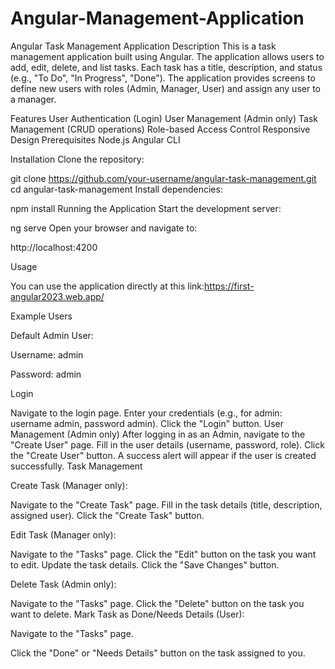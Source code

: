 # Angular-Management-Application
Angular Task Management Application
Description
This is a task management application built using Angular. The application allows users to add, edit, delete, and list tasks. Each task has a title, description, and status (e.g., "To Do", "In Progress", "Done"). The application provides screens to define new users with roles (Admin, Manager, User) and assign any user to a manager.

Features
User Authentication (Login)
User Management (Admin only)
Task Management (CRUD operations)
Role-based Access Control
Responsive Design
Prerequisites
Node.js 
Angular CLI 

Installation
Clone the repository:


git clone https://github.com/your-username/angular-task-management.git
cd angular-task-management
Install dependencies:


npm install
Running the Application
Start the development server:


ng serve
Open your browser and navigate to:


http://localhost:4200



Usage


You can use the application directly at this link:https://first-angular2023.web.app/

Example Users



Default Admin User:

Username: admin


Password: admin


Login


Navigate to the login page.
Enter your credentials (e.g., for admin: username admin, password admin).
Click the "Login" button.
User Management (Admin only)
After logging in as an Admin, navigate to the "Create User" page.
Fill in the user details (username, password, role).
Click the "Create User" button.
A success alert will appear if the user is created successfully.
Task Management


Create Task (Manager only):

Navigate to the "Create Task" page.
Fill in the task details (title, description, assigned user).
Click the "Create Task" button.


Edit Task (Manager only):

Navigate to the "Tasks" page.
Click the "Edit" button on the task you want to edit.
Update the task details.
Click the "Save Changes" button.



Delete Task (Admin only):




Navigate to the "Tasks" page.
Click the "Delete" button on the task you want to delete.
Mark Task as Done/Needs Details (User):

Navigate to the "Tasks" page.



Click the "Done" or "Needs Details" button on the task assigned to you.
